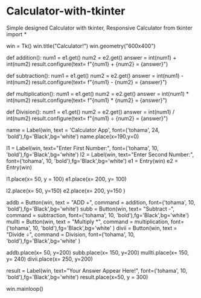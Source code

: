 # Calculator-with-tkinter
Simple designed Calculator with tkinter, Responsive Calculator
from tkinter import *

win = Tk() 
win.title("Calculator!")
win.geometry("600x400")

def addition():
  num1 = e1.get()
  num2 = e2.get()
  answer = int(num1) + int(num2)
  result.configure(text= f"{num1} + {num2} = {answer}")



def subtraction():
  num1 = e1.get()
  num2 = e2.get()
  answer = int(num1) - int(num2)
  result.configure(text= f"{num1} - {num2} = {answer}")

def multiplication():
  num1 = e1.get()
  num2 = e2.get()
  answer = int(num1) * int(num2)
  result.configure(text= f"{num1} * {num2} = {answer}")


def Division():
  num1 = e1.get()
  num2 = e2.get()
  answer = int(num1) / int(num2)
  result.configure(text= f"{num1} ÷ {num2} = {answer}")

    



name = Label(win, text = 'Calculator App', font=('tohama', 24, 'bold'),fg='Black',bg='white')
name.place(x=190,y=0)

l1 = Label(win, text="Enter First Number:",  font=('tohama', 10, 'bold'),fg='Black',bg='white')
l2 = Label(win, text="Enter Second Number:",  font=('tohama', 10, 'bold'),fg='Black',bg='white')
e1 = Entry(win)
e2 = Entry(win)

l1.place(x= 50, y = 100)
e1.place(x= 200, y= 100)

l2.place(x= 50, y=150)
e2.place(x= 200, y=150 )

addb = Button(win, text = "ADD +", command = addition, font=('tohama', 10, 'bold'),fg='Black',bg='white')
subb = Button(win, text= "Subtract -", command = subtraction,  font=('tohama', 10, 'bold'),fg='Black',bg='white')
mullti = Button(win, text = "Multiply *", command = multiplication,  font=('tohama', 10, 'bold'),fg='Black',bg='white' )
divii = Button(win, text = "Divide ÷", command = Division,  font=('tohama', 10, 'bold'),fg='Black',bg='white' )

addb.place(x= 50, y=200)
subb.place(x= 150, y=200)
mullti.place(x= 150, y= 240)
divii.place(x= 250, y=200)

result = Label(win, text="Your Answer Appear Here!",  font=('tohama', 10, 'bold'),fg='Black',bg='white')
result.place(x=50, y = 300)




win.mainloop()
